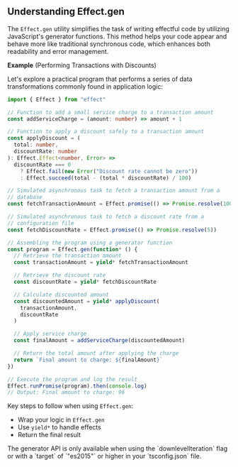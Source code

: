 ## Understanding Effect.gen

The `Effect.gen` utility simplifies the task of writing effectful code by utilizing JavaScript's generator functions. This method helps your code appear and behave more like traditional synchronous code, which enhances both readability and error management.

**Example** (Performing Transactions with Discounts)

Let's explore a practical program that performs a series of data transformations commonly found in application logic:

```ts twoslash
import { Effect } from "effect"

// Function to add a small service charge to a transaction amount
const addServiceCharge = (amount: number) => amount + 1

// Function to apply a discount safely to a transaction amount
const applyDiscount = (
  total: number,
  discountRate: number
): Effect.Effect<number, Error> =>
  discountRate === 0
    ? Effect.fail(new Error("Discount rate cannot be zero"))
    : Effect.succeed(total - (total * discountRate) / 100)

// Simulated asynchronous task to fetch a transaction amount from a
// database
const fetchTransactionAmount = Effect.promise(() => Promise.resolve(100))

// Simulated asynchronous task to fetch a discount rate from a
// configuration file
const fetchDiscountRate = Effect.promise(() => Promise.resolve(5))

// Assembling the program using a generator function
const program = Effect.gen(function* () {
  // Retrieve the transaction amount
  const transactionAmount = yield* fetchTransactionAmount

  // Retrieve the discount rate
  const discountRate = yield* fetchDiscountRate

  // Calculate discounted amount
  const discountedAmount = yield* applyDiscount(
    transactionAmount,
    discountRate
  )

  // Apply service charge
  const finalAmount = addServiceCharge(discountedAmount)

  // Return the total amount after applying the charge
  return `Final amount to charge: ${finalAmount}`
})

// Execute the program and log the result
Effect.runPromise(program).then(console.log)
// Output: Final amount to charge: 96
```

Key steps to follow when using `Effect.gen`:

- Wrap your logic in `Effect.gen`
- Use `yield*` to handle effects
- Return the final result

<Aside type="caution" title="Required TypeScript Configuration">
  The generator API is only available when using the `downlevelIteration`
  flag or with a `target` of `"es2015"` or higher in your `tsconfig.json`
  file.
</Aside>
